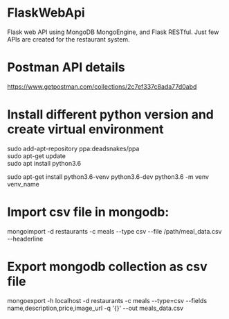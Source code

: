 # FlaskWebApi
Flask web API using MongoDB MongoEngine, and Flask RESTful.
Just few APIs are created for the restaurant system.

# Postman API details
https://www.getpostman.com/collections/2c7ef337c8ada77d0abd

# Install different python version and create virtual environment

sudo add-apt-repository ppa:deadsnakes/ppa   
sudo apt-get update   
sudo apt install python3.6

sudo apt-get install python3.6-venv 
python3.6-dev python3.6 -m venv venv_name

# Import csv file in mongodb:
mongoimport -d restaurants -c meals --type csv --file /path/meal_data.csv --headerline

# Export mongodb collection as csv file
mongoexport -h localhost -d restaurants -c meals --type=csv --fields name,description,price,image_url -q '{}' --out meals_data.csv

  


